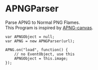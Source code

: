 APNGParser
==========

Parse APNG to Normal PNG Flames.  
This Program is inspired by [APNG-canvas].  

    var APNGObject = null;
    var APNG = new APNGParser(url);
    
    APNG.on("load", function() {
    	// no EventObject, use this
    	APNGObject = this.image;
    });


[APNG-canvas]:https://github.com/davidmz/apng-canvas 
